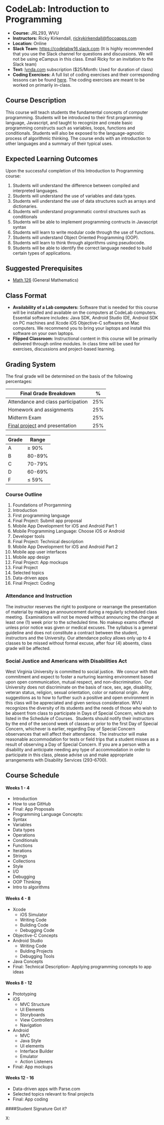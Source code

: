 # CodeLab: Introduction to Programming

* **Course:** JRL293, WVU
* **Instructors:** Ricky Kirkendall, [rickykirkendall@flocoapps.com](mailto:rickykirkendall@flocoapps.com)
* **Location:** Online
* **Slack Team:** https://codelabw16.slack.com (It is highly recommended that you use the Slack channel for questions and discussions. We will not be using eCampus in this class. Email Ricky for an invitation to the Slack team)
* **Text:** [lynda.com](lynda.com) subscription ($25/Month: Used for duration of class)
* **Coding Exercises:** A full list of coding exercises and their corresponding lessons can be found [here](https://github.com/wvu-ric/cl-mobile-ex-map). The coding exercises are meant to be worked on primarily in-class.

## Course Description
This course will teach students the fundamental concepts of computer programming. Students will be introduced to their first programming language, Javascript, and taught to recognize and create basic programming constructs such as variables, loops, functions and conditionals. Students will also be exposed to the language-agnostic process of algorithmic thinking. The course ends with an introduction to other languages and a summary of their typical uses.

## Expected Learning Outcomes
Upon the successful completion of this Introduction to Programming course:

1. Students will understand the difference between compiled and interpreted languages.
2. Students will understand the use of variables and data types.
3. Students will understand the use of data structures such as arrays and dictionaries.
4. Students will understand programmatic control structures such as conditionals
5. Students will be able to implement programming contructs in Javascript syntax
6. Students will learn to write modular code through the use of functions.
7. Students will understand Object Oriented Programming (OOP).
8. Students will learn to think through algorithms using pseudocode.
9. Students will be able to identify the correct language needed to build certain types of applications.

## Suggested Prerequisites
- [Math 126](http://www.math.wvu.edu/~mays/126A/syllabus126a.htm) (General Mathematics)

## Class Format
- **Availability of a Lab computers:** Software that is needed for this course will be installed and available on the computers at CodeLab computers. Essential software includes: Java SDK, Android Studio IDE, Android SDK on PC machines and Xcode iOS Objective-C softwares on Mac computers. We recommend you to bring your laptops and install this software on your own laptops.
- **Flipped Classroom:** Instructional content in this course will be primarily delivered through online modules. In class time will be used for exercises, discussions and project-based learning.

## Grading System
The final grade will be determined on the basis of the following percentages:

| Final Grade Breakdown                                                         |  %  |
|-------------------------------------------------------------------------------|-----|
| Attendance and class participation                                            | 25% |
| Homework and assignments                                                      | 25% |
| Midterm Exam                                                                  | 25% |
| [Final project](https://github.com/wvu-ric/cl-mobile-final) and presentation  | 25% |

| Grade | Range  |
|-------|--------|
| A     | ≥ 90%  |
| B     | 80-89% |
| C     | 70-79% |
| D     | 60-69% |
| F     | ≤ 59%  |

### Course Outline
1. Foundations of Prorgamming
  1. Introduction
  1. First programming language
  1. Final Project: Submit app proposal
1. Mobile App Development for iOS and Android Part 1
  1. Mobile Programming Language: Choose iOS or Android
  2. Developer tools
  3. Final Project: Technical description
1. Mobile App Development for iOS and Android Part 2
  1. Mobile app user interfaces
  2. Mobile app design
  3. Final Project: App mockups
1.  Final Project
  1. Selected topics
  2. Data-driven apps
  3. Final Project: Coding

  
### Attendance and Instruction
The instructor reserves the right to postpone or rearrange the presentation of material by making an announcement during a regularly scheduled class meeting.  Examinations will not be moved without announcing the change at least one (1) week prior to the scheduled time. No makeup exams offered unless prior notice was given or medical excuses. The syllabus is a general guideline and does not constitute a contract between the student, instructors and the University. Our attendance policy allows only up to 4 classes to be missed without formal excuse, after four (4) absents, class grade will be affected. 

### Social Justice and Americans with Disabilities Act
West Virginia University is committed to social justice.  We concur with that commitment and expect to foster a nurturing learning environment based upon open communication, mutual respect, and non-discrimination.  Our University does not discriminate on the basis of race, sex, age, disability, veteran status, religion, sexual orientation, color or national origin.  Any suggestions as to how to further such a positive and open environment in this class will be appreciated and given serious consideration.
WVU recognizes the diversity of its students and the needs of those who wish to be absent from class to participate in Days of Special Concern, which are listed in the Schedule of Courses.  Students should notify their instructors by the end of the second week of classes or prior to the first Day of Special Concern, whichever is earlier, regarding Day of Special Concern observances that will affect their attendance.  The instructor will make reasonable accommodation for tests or field trips that a student misses as a result of observing a Day of Special Concern.
If you are a person with a disability and anticipate needing any type of accommodation in order to participate in this class, please advise us and make appropriate arrangements with Disability Services (293-6700).

## Course Schedule

#### Weeks 1 - 4
* Introduction
* How to use GitHub
* Final: App Proposals
* Programming Language Concepts:
* Syntax
* Variables
* Data types
* Operations
* Conditionals
* Functions
* Iterations
* Strings
* Collections
* Style
* I/O
* Debugging
* OOP Thinking
* Intro to algorithms

#### Weeks 4 - 8
* Xcode
  * iOS Simulator
  * Writing Code
  * Building Code
  * Debugging Code
* Objective-C Concepts
* Android Studio
  * Writing Code
  * Bulding Projects
  * Debugging Tools
* Java Concepts
* Final: Technical Description- Applying programming concepts to app ideas

#### Weeks 8 - 12
* Prototyping
* iOS
  * MVC Structure
  * UI Elements
  * Storyboards
  * View Controllers
  * Navigation
* Android
  * MVC
  * Java Style
  * UI elements
  * Interface Builder
  * Emulator
  * Action Listeners
* Final: App mockups
 
#### Weeks 12 - 16
* Data-driven apps with Parse.com
* Selected topics relevant to final projects
* Final: App coding

####Student Signature
Got it?

X: 
